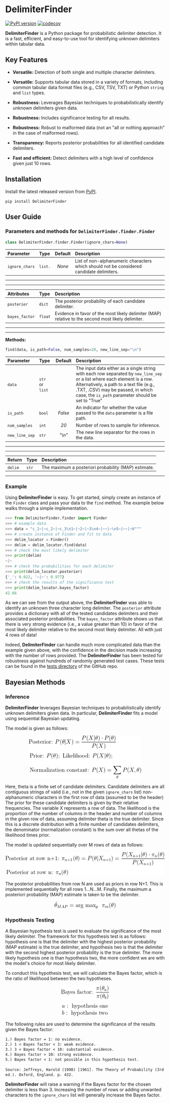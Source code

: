 # DelimiterFinder
[![PyPI version](https://badge.fury.io/py/DelimiterFinder.svg)](https://badge.fury.io/py/DelimiterFinder)
[![codecov](https://codecov.io/gh/harjotsodhi/DelimiterFinder/branch/main/graph/badge.svg?token=N86QL890PL)](https://codecov.io/gh/harjotsodhi/DelimiterFinder)

**DelimiterFinder** is a Python package for probabilistic delimiter detection. It is a fast, efficient, and easy-to-use tool for identifying unknown delimiters within tabular data.

## Key Features

- **Versatile:** Detection of both single and multiple character delimiters.

- **Versatile:** Supports tabular data stored in a variety of formats, including common tabular data format files (e.g., CSV, TSV, TXT) or Python `string` and `list` types.

- **Robustness:** Leverages Bayesian techniques to probabilistically identify unknown delimiters given data.

- **Robustness:** Includes significance testing for all results.

- **Robustness:** Robust to malformed data (not an "all or nothing approach" in the case of malformed rows).

- **Transparency:** Reports posterior probabilities for all identified candidate delimiters.

- **Fast and efficient:** Detect delimiters with a high level of confidence given just 10 rows.

## Installation

Install the latest released version from [PyPI](https://pypi.org/project/DelimiterFinder/).

```
pip install DelimiterFinder
```

## User Guide

### Parameters and methods for `DelimiterFinder.finder.Finder`

```python
class DelimiterFinder.finder.Finder(ignore_chars=None)
```

| Parameter          | Type       | Default       | Description   |	
| :------------------|:---------- |:-------------:| :-------------|
| `ignore_chars`     |	`list.`    |	*None*        | List of non-alphanumeric characters which should not be considered candidate delimiters.
---
---
| Attributes         | Type       | Description   |	
| :------------------|:-----------| :-------------|
| `posterior`        |	`dict`    | The posterior probability of each candidate delimiter.
| `bayes_factor`     |	`float`   | Evidence in favor of the most likely delimiter (MAP) relative to the second most likely delimiter.
---
---
**Methods:**

```python
find(data, is_path=False, num_samples=20, new_line_sep="\n")
```

| Parameter          | Type       | Default       | Description   |	
| :------------------|:---------- |:-------------:| :-------------|
| `data`     |	`str` or `list`    |       | The input data either as a single string with each row separated by `new_line_sep` or a list where each element is a row. Alternatively, a path to a text file (e.g., .TXT, .CSV) may be passed, in which case, the `is_path` parameter should be set to "True"
| `is_path`     |	`bool`   |    *False*   | An indicator for whether the value passed to the `data` parameter is a file path.
| `num_samples`     |	`int`   |   *20*    | Number of rows to sample for inference.
| `new_line_sep`     |	`str`   |   *"\n"*    | The new line separator for the rows in the data.
---
---
| Return         | Type       | Description   |	
| :------------------|:-----------| :-------------|
| `delim`        |	`str`    | The maximum a posteriori probability (MAP) estimate.

---
### Example

Using **DelimiterFinder** is easy. To get started, simply create an instance of the `Finder` class and pass your data to the `find` method. The example below walks through a simple implementation.

```python
>>> from DelimiterFinder.finder import Finder
>>> # example data
>>> data = "c_1~|~c_2~|~c_3\n1~|~2~|~3\n4~|~~|~\n5~|~~|~6"""
>>> # create instance of Finder and fit to data
>>> delim_locator = Finder()
>>> delim = delim_locator.find(data)
>>> # check the most likely delimiter
>>> print(delim)
~|~
>>> # check the probabilities for each delimiter
>>> print(delim_locator.posterior)
{'_': 0.022, '~|~': 0.977}
>>> # check the results of the significance test
>>> print(delim_locator.bayes_factor)
42.66
```

As we can see from the output above, the **DelimiterFinder** was able to identify an unknown three character long delimiter. The `posterior` attribute provides a dictionary with all of the tested candidates delimiters and their associated posterior probabilities. The `bayes_factor` attribute shows us that there is very strong evidence (i.e., a value greater than 10) in favor of the most likely delimiter relative to the second most likely delimiter. All with just 4 rows of data!

Indeed, **DelimiterFinder** can handle much more complicated data than the example given above, with the confidence in the decision made increasing with the number of rows provided. The **DelimiterFinder** has been tested for robustness against hundreds of randomly generated test cases. These tests can be found in the [tests directory](https://github.com/harjotsodhi/DelimiterFinder/tree/main/tests) of the GitHub repo.

## Bayesian Methods

### Inference

**DelimiterFinder** leverages Bayesian techniques to probabilistically identify unknown delimiters given data. In particular, **DelimiterFinder** fits a model using sequential Bayesian updating.

The model is given as follows:

<p align="center">
    <img src="https://github.com/harjotsodhi/DelimiterFinder/raw/main/eq1.png"\>
</p>

Here, theta is a finite set of candidate delimiters. Candidate delimiters are all contiguous strings of valid (i.e., not in the given `ignore_chars` list) non-alphanumeric characters in the first row of data (assumed to be the header) The prior for these candidate delimiters is given by their relative frequencies. The variable X represents a row of data. The likelihood is the proportion of the number of columns in the header and number of columns in the given row of data, assuming delimiter theta is the true delimiter. Since this is a discrete distribution with a finite number of candidates delimiters, the denominator (normalization constant) is the sum over all thetas of the likelihood times prior.

The model is updated sequentially over M rows of data as follows:

<p align="center">
    <img src="https://github.com/harjotsodhi/DelimiterFinder/raw/main/eq2.png"\>
</p>

The posterior probabilities from row N are used as priors in row N+1. This is implemented sequentially for all rows 1...N...M. Finally, the maximum a posteriori probability (MAP) estimate is taken to be the delimiter.

<p align="center">
    <img src="https://github.com/harjotsodhi/DelimiterFinder/raw/main/eq3.png"\>
</p>

### Hypothesis Testing

A Bayesian hypothesis test is used to evaluate the significance of the most likely delimiter. The framework for this hypothesis test is as follows: hypothesis one is that the delimiter with the highest posterior probability (MAP estimate) is the true delimiter, and hypothesis two is that the delimiter with the second highest posterior probability is the true delimiter. The more likely hypothesis one is than hypothesis two, the more confident we are with the model's choice for most likely delimiter.

To conduct this hypothesis test, we will calculate the Bayes factor, which is the ratio of likelihood between the two hypotheses.

<p align="center">
    <img src="https://github.com/harjotsodhi/DelimiterFinder/raw/main/eq4.png"\>
</p>

The following rules are used to determine the significance of the results given the Bayes factor:

	1.) Bayes factor = 1: no evidence.
	2.) 1 < Bayes factor < 3: weak evidence.
	3.) 3 < Bayes factor < 10: substantial evidence.
	4.) Bayes factor > 10: strong evidence.
	5.) Bayes factor < 1: not possible in this hypothesis test.

	Source: Jeffreys, Harold (1998) [1961]. The Theory of Probability (3rd ed.). Oxford, England. p. 432.

**DelimiterFinder** will raise a warning if the Bayes factor for the chosen delimiter is less than 3. Increasing the number of rows or adding unwanted characters to the `ignore_chars` list will generally increase the Bayes factor.
